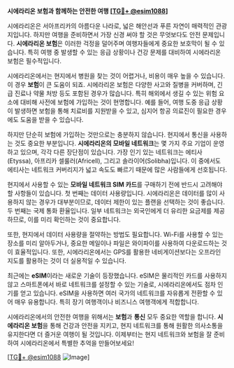 **시에라리온 보험과 함께하는 안전한 여행 [[TG💪+ @esim1088](https://t.me/s/esim1088)]**

시에라리온은 서아프리카의 아름다운 나라로, 넓은 해안선과 푸른 자연이 매력적인 관광지입니다. 하지만 여행을 준비하면서 가장 신경 써야 할 것은 무엇보다도 안전 문제입니다. **시에라리온 보험**은 이러한 걱정을 덜어주며 여행자들에게 중요한 보호막이 될 수 있습니다. 특히 여행 중 발생할 수 있는 응급 상황이나 건강 문제를 대비하여 시에라리온 보험은 필수적입니다.

시에라리온에서는 현지에서 병원을 찾는 것이 어렵거나, 비용이 매우 높을 수 있습니다. 이 경우 **보험**이 큰 도움이 되죠. 시에라리온 보험은 다양한 사고와 질병을 커버하며, 긴급 진료나 약물 처방 등도 포함된 경우가 많습니다. 특히 해외에서 생길 수 있는 위험 요소에 대비해 사전에 보험에 가입하는 것이 현명합니다. 예를 들어, 여행 도중 응급 상황이 발생하면 보험을 통해 치료비를 지원받을 수 있고, 심지어 항공 의료진이 필요한 경우에도 도움을 받을 수 있습니다.

하지만 단순히 보험에 가입하는 것만으로는 충분하지 않습니다. 현지에서 통신을 사용하는 것도 중요한 부분입니다. **시에라리온의 모바일 네트워크**는 몇 가지 주요 기업이 운영하고 있으며, 각각 다른 장단점이 있습니다. 가장 인기 있는 네트워크는 에티사(Etyssa), 아프리카 셀룰러(Africell), 그리고 솔라이어(Solibha)입니다. 이 중에서도 에티사는 네트워크 커버리지가 넓고 속도도 빠르기 때문에 많은 사람들에게 선호됩니다.

현지에서 사용할 수 있는 **모바일 네트워크 SIM 카드**를 구매하기 전에 반드시 고려해야 할 사항들이 있습니다. 첫 번째는 데이터 사용량입니다. 시에라리온은 데이터를 많이 사용하지 않는 경우가 대부분이므로, 데이터 제한이 있는 플랜을 선택하는 것이 좋습니다. 두 번째는 국제 통화 환율입니다. 일부 네트워크는 외국인에게 더 유리한 요금제를 제공하므로, 이를 미리 확인하는 것이 중요합니다.

또한, 현지에서 데이터 사용량을 절약하는 방법도 필요합니다. Wi-Fi를 사용할 수 있는 장소를 미리 알아두거나, 중요한 메일이나 파일은 와이파이를 사용하여 다운로드하는 것이 효율적입니다. 또한, 시에라리온에서는 GPS를 활용한 네비게이션보다는 오프라인 지도를 활용하는 것이 더 실용적일 수 있습니다.

최근에는 **eSIM**이라는 새로운 기술이 등장했습니다. eSIM은 물리적인 카드를 사용하지 않고 스마트폰에서 바로 네트워크를 설정할 수 있는 기술로, 시에라리온에서도 점차 인기를 얻고 있습니다. eSIM을 사용하면 여러 국가의 네트워크를 자유롭게 전환할 수 있어 매우 유용합니다. 특히 장기 여행객이나 비즈니스 여행객에게 적합합니다.

시에라리온에서의 안전한 여행을 위해서는 **보험**과 **통신** 모두 중요한 역할을 합니다. **시에라리온 보험**을 통해 건강과 안전을 지키고, 현지 네트워크를 통해 원활한 의사소통을 유지한다면 더 즐거운 여행이 될 것입니다. 이제부터는 현지 네트워크와 보험을 잘 준비하여 시에라리온에서 특별한 추억을 만들어보세요!

[[TG💪+ @esim1088](https://t.me/s/esim1088) ![Image](https://i.postimg.cc/Y0z9fWf4/image.png)]
